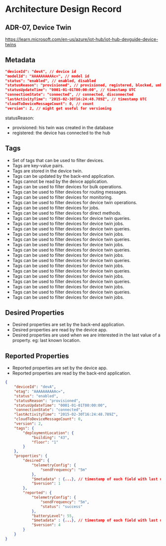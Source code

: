 # Architecture Design Record
## ADR-07, Device Twin

https://learn.microsoft.com/en-us/azure/iot-hub/iot-hub-devguide-device-twins

## Metadata

```json
"deviceId": "devA", // device id
"modelId": "AAAAAAAAAAc=", // model id
"status": "enabled", // enabled, disabled
"statusReason": "provisioned", // provisioned, registered, blocked, unblocked
"statusUpdateTime": "0001-01-01T00:00:00", // timestamp UTC
"connectionState": "connected", // connected, disconnected
"lastActivityTime": "2015-02-30T16:24:48.789Z", // timestamp UTC
"cloudToDeviceMessageCount": 0, // count
"version": 2, // might get useful for versioning
```

statusReason:

- provisioned: his twin was created in the database
- registered: the device has connected to the hub

## Tags

- Set of tags that can be used to filter devices.
- Tags are key-value pairs.
- Tags are stored in the device twin.
- Tags can be updated by the back-end application.
- Tags cannot be read by the deivce application.
- Tags can be used to filter devices for bulk operations.
- Tags can be used to filter devices for routing messages.
- Tags can be used to filter devices for monitoring.
- Tags can be used to filter devices for device twin operations.
- Tags can be used to filter devices for jobs.
- Tags can be used to filter devices for direct methods.
- Tags can be used to filter devices for device twin queries.
- Tags can be used to filter devices for device twin jobs.
- Tags can be used to filter devices for device twin queries.
- Tags can be used to filter devices for device twin jobs.
- Tags can be used to filter devices for device twin queries.
- Tags can be used to filter devices for device twin jobs.
- Tags can be used to filter devices for device twin queries.
- Tags can be used to filter devices for device twin jobs.
- Tags can be used to filter devices for device twin queries.
- Tags can be used to filter devices for device twin jobs.
- Tags can be used to filter devices for device twin queries.
- Tags can be used to filter devices for device twin jobs.
- Tags can be used to filter devices for device twin queries.
- Tags can be used to filter devices for device twin jobs.
- Tags can be used to filter devices for device twin queries.
- Tags can be used to filter devices for device twin jobs.


## Desired Properties

- Desired properties are set by the back-end application.
- Desired properties are read by the device app.
- Desired properties are used when we are interested in the last value of a property. eg: last known location.

## Reported Properties

- Reported properties are set by the device app.
- Reported properties are read by the back-end application.

```json
{
    "deviceId": "devA",
    "etag": "AAAAAAAAAAc=",
    "status": "enabled",
    "statusReason": "provisioned",
    "statusUpdateTime": "0001-01-01T00:00:00",
    "connectionState": "connected",
    "lastActivityTime": "2015-02-30T16:24:48.789Z",
    "cloudToDeviceMessageCount": 0,
    "version": 2,
    "tags": { 
        "deploymentLocation": {
            "building": "43",
            "floor": "1"
        }
    },
    "properties": {
        "desired": {
            "telemetryConfig": {
                "sendFrequency": "5m"
            },
            "$metadata" : {...}, // timestamp of each field with last update
            "$version": 1
        },
        "reported": {
            "telemetryConfig": {
                "sendFrequency": "5m",
                "status": "success"
            },
            "batteryLevel": 55,
            "$metadata" : {...}, // timestamp of each field with last update
            "$version": 4
        }
    }
}
```